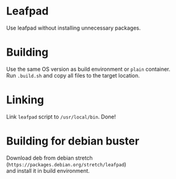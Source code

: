 # Leafpad
Use leafpad without installing unnecessary packages.

# Building
Use the same OS version as build environment or `plain` container.  
Run `.build.sh` and copy all files to the target location.

# Linking
Link `leafpad` script to `/usr/local/bin`. Done!

# Building for debian buster
Download deb from debian stretch (`https://packages.debian.org/stretch/leafpad`)  
and install it in build environment.
